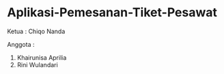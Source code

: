 # Aplikasi-Pemesanan-Tiket-Pesawat

Ketua : Chiqo Nanda

Anggota :
1. Khairunisa Aprilia
2. Rini Wulandari
